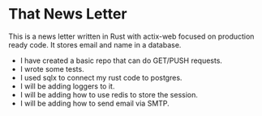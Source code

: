 # That News Letter

This is a news letter written in Rust with actix-web focused on production ready code. It stores email and name in a database.

- I have created a basic repo that can do GET/PUSH requests. 
- I wrote some tests. 
- I used sqlx to connect my rust code to postgres.
- I will be adding loggers to it.
- I will be adding how to use redis to store the session.
- I will be adding how to send email via SMTP.
